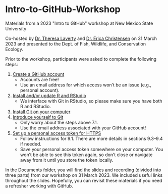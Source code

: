 # Intro-to-GitHub-Workshop
Materials from a 2023 "Intro to GitHub" workshop at New Mexico State University 

Co-hosted by [Dr. Theresa Laverty](https://github.com/theresalaverty) and [Dr. Erica Christensen](https://github.com/emchristensen) on 31 March 2023 and presented to the Dept. of Fish, Wildlife, and Conservation Ecology. 

Prior to the workshop, participants were asked to complete the following steps:
1. [Create a GitHub account](https://happygitwithr.com/github-acct.html)  
    + Accounts are free!  
    + Use an email address for which access won’t be an issue (e.g., personal account).
2. [Install and/or update R and RStudio](https://happygitwithr.com/install-r-rstudio.html)
    + We interface with Git in RStudio, so please make sure you have both R and RStudio. 
3. [Install Git on your computer](https://happygitwithr.com/install-git.html) 
4. [Introduce yourself to Git](https://happygitwithr.com/hello-git.html) 
    + Only worry about the steps above 7.1.  
    + Use the email address associated with your GitHub account!  
5. [Set up a personal access token for HTTPS](https://happygitwithr.com/https-pat.html)
    + Follow instructions for 9.1. There are more details in sections 9.3–9.4 if needed. 
    + Save your personal access token somewhere on your computer. You won’t be able to see this token again, so don’t close or navigate away from it until you store the token locally. 
    
In the Documents folder, you will find the slides and recording (divided into three parts) from our workshop on 31 March 2023. We included useful links throughout the slides. Hopefully, you can revisit these materials if you need a refresher working with GitHub.
